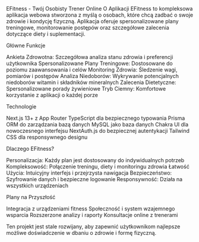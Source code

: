 EFitness - Twój Osobisty Trener Online
O Aplikacji
EFitness to kompleksowa aplikacja webowa stworzona z myślą o osobach, które chcą zadbać o swoje zdrowie i kondycję fizyczną. Aplikacja oferuje spersonalizowane plany treningowe, monitorowanie postępów oraz szczegółowe zalecenia dotyczące diety i suplementacji.

Główne Funkcje

Ankieta Zdrowotna: Szczegółowa analiza stanu zdrowia i preferencji użytkownika
Spersonalizowane Plany Treningowe: Dostosowane do poziomu zaawansowania i celów
Monitoring Zdrowia: Śledzenie wagi, pomiarów i postępów
Analiza Niedoborów: Wykrywanie potencjalnych niedoborów witamin i składników mineralnych
Zalecenia Dietetyczne: Spersonalizowane porady żywieniowe
Tryb Ciemny: Komfortowe korzystanie z aplikacji o każdej porze

Technologie

Next.js 13+ z App Router
TypeScript dla bezpiecznego typowania
Prisma ORM do zarządzania bazą danych
MySQL jako baza danych
Chakra UI dla nowoczesnego interfejsu
NextAuth.js do bezpiecznej autentykacji
Tailwind CSS dla responsywnego designu

Dlaczego EFitness?

Personalizacja: Każdy plan jest dostosowany do indywidualnych potrzeb
Kompleksowość: Połączenie treningu, diety i monitoringu zdrowia
Łatwość Użycia: Intuicyjny interfejs i przejrzysta nawigacja
Bezpieczeństwo: Szyfrowanie danych i bezpieczne logowanie
Responsywność: Działa na wszystkich urządzeniach

Plany na Przyszłość

Integracja z urządzeniami fitness
Społeczność i system wzajemnego wsparcia
Rozszerzone analizy i raporty
Konsultacje online z trenerami

Ten projekt jest stale rozwijany, aby zapewnić użytkownikom najlepsze możliwe doświadczenie w dbaniu o zdrowie i formę fizyczną.
